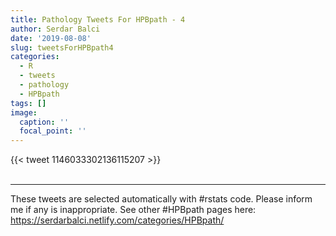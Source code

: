 ```yaml
---
title: Pathology Tweets For HPBpath - 4
author: Serdar Balci
date: '2019-08-08'
slug: tweetsForHPBpath4
categories:
  - R
  - tweets
  - pathology
  - HPBpath
tags: []
image:
  caption: ''
  focal_point: ''
---
```



{{< tweet 1146033302136115207 >}}
<br>
<br>
<hr>


These tweets are selected automatically with #rstats code. Please inform me if any is inappropriate.
See other #HPBpath pages here: https://serdarbalci.netlify.com/categories/HPBpath/
